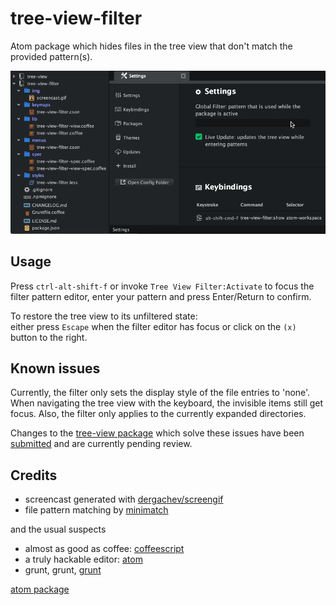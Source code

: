 # tree-view-filter

Atom package which hides files in the tree view that don't match the provided pattern(s).

![screencast](https://raw.githubusercontent.com/monsterkodi/tree-view-filter/master/img/screencast.gif)

## Usage

Press `ctrl-alt-shift-f` or invoke `Tree View Filter:Activate` to focus the filter pattern editor, 
enter your pattern and press Enter/Return to confirm.

To restore the tree view to its unfiltered state:  
either press `Escape` when the filter editor has focus or click on the `(x)` button to the right.

## Known issues

Currently, the filter only sets the display style of the file entries to 'none'. 
When navigating the tree view with the keyboard, the invisible items still get focus.
Also, the filter only applies to the currently expanded directories. 

Changes to the [tree-view package](https://atom.io/packages/tree-view) which solve these issues have been [submitted](https://github.com/atom/tree-view/pull/414) and are currently pending review.

## Credits

* screencast generated with [dergachev/screengif](https://github.com/dergachev/screengif)
* file pattern matching by [minimatch](https://www.npmjs.com/package/minimatch)

and the usual suspects

* almost as good as coffee: [coffeescript](http://coffeescript.org/)
* a truly hackable editor: [atom](https://atom.io/)
* grunt, grunt, [grunt](http://gruntjs.com/)

[atom package](https://atom.io/packages/tree-view-filter)
